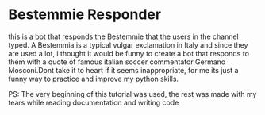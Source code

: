 
# Bestemmie Responder
this is a bot that responds the Bestemmie that the users in the channel typed. A Bestemmia is a typical vulgar exclamation in Italy and since they are used a lot, i thought it would be funny to create a bot that responds to them with a quote of famous italian soccer commentator Germano Mosconi.Dont take it to heart if it seems inappropriate, for me its just a funny way to practice and improve my python skills.

PS: The very beginning of this tutorial was used, the rest was made with my tears while reading documentation and writing code

